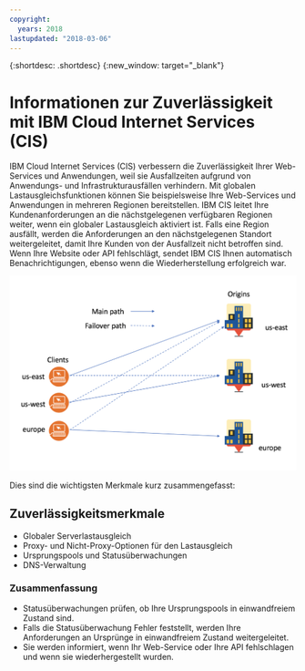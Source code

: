 ```yaml
---
copyright:
  years: 2018
lastupdated: "2018-03-06"
---
```


{:shortdesc: .shortdesc}
{:new_window: target="_blank"}

# Informationen zur Zuverlässigkeit mit IBM Cloud Internet Services (CIS)

IBM Cloud Internet Services (CIS) verbessern die Zuverlässigkeit Ihrer Web-Services und Anwendungen, weil sie Ausfallzeiten aufgrund von Anwendungs- und Infrastrukturausfällen verhindern. Mit globalen Lastausgleichsfunktionen können Sie beispielsweise Ihre Web-Services und Anwendungen in mehreren Regionen bereitstellen. IBM CIS leitet Ihre Kundenanforderungen an die nächstgelegenen verfügbaren Regionen weiter, wenn ein globaler Lastausgleich aktiviert ist. Falls eine Region ausfällt, werden die Anforderungen an den nächstgelegenen Standort weitergeleitet, damit Ihre Kunden von der Ausfallzeit nicht betroffen sind. Wenn Ihre Website oder API fehlschlägt, sendet IBM CIS Ihnen automatisch Benachrichtigungen, ebenso wenn die Wiederherstellung erfolgreich war. 


![Zuverlässigkeitsgrafik.png](images/reliability-graphic.png)

Dies sind die wichtigsten Merkmale kurz zusammengefasst: 

## Zuverlässigkeitsmerkmale

 * Globaler Serverlastausgleich 
 * Proxy- und Nicht-Proxy-Optionen für den Lastausgleich
 * Ursprungspools und Statusüberwachungen
 * DNS-Verwaltung
 
### Zusammenfassung
 
  * Statusüberwachungen prüfen, ob Ihre Ursprungspools in einwandfreiem Zustand sind. 
  * Falls die Statusüberwachung Fehler feststellt, werden Ihre Anforderungen an Ursprünge in einwandfreiem Zustand weitergeleitet. 
  * Sie werden informiert, wenn Ihr Web-Service oder Ihre API fehlschlagen und wenn sie wiederhergestellt wurden. 
